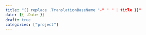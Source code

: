 ```yaml
---
title: "{{ replace .TranslationBaseName "-" " " | title }}"
date: {{ .Date }}
draft: true
categories: ["project"]
---
```


